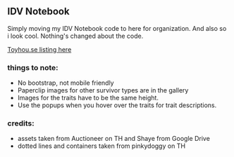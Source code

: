 
## IDV Notebook

Simply moving my IDV Notebook code to here for organization. And also so i look cool. Nothing's changed about the code.

[Toyhou.se listing here](https://toyhou.se/20043677.idv-notebook-f2u-)

### things to note:
- No bootstrap, not mobile friendly
- Paperclip images for other survivor types are in the gallery
- Images for the traits have to be the same height.
- Use the popups when you hover over the traits for trait descriptions.

### credits:
- assets taken from Auctioneer on TH and Shaye from Google Drive
- dotted lines and containers taken from pinkydoggy on TH
